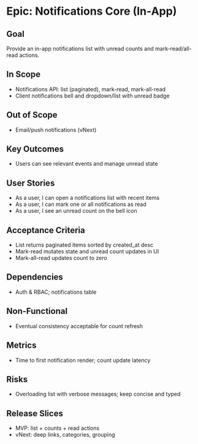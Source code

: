 # Epic: Notifications Core (In-App)

## Goal
Provide an in-app notifications list with unread counts and mark-read/all-read actions.

## In Scope
- Notifications API: list (paginated), mark-read, mark-all-read
- Client notifications bell and dropdown/list with unread badge

## Out of Scope
- Email/push notifications (vNext)

## Key Outcomes
- Users can see relevant events and manage unread state

## User Stories
- As a user, I can open a notifications list with recent items
- As a user, I can mark one or all notifications as read
- As a user, I see an unread count on the bell icon

## Acceptance Criteria
- List returns paginated items sorted by created_at desc
- Mark-read mutates state and unread count updates in UI
- Mark-all-read updates count to zero

## Dependencies
- Auth & RBAC; notifications table

## Non-Functional
- Eventual consistency acceptable for count refresh

## Metrics
- Time to first notification render; count update latency

## Risks
- Overloading list with verbose messages; keep concise and typed

## Release Slices
- MVP: list + counts + read actions
- vNext: deep links, categories, grouping

